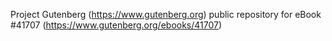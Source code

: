 Project Gutenberg (https://www.gutenberg.org) public repository for eBook #41707 (https://www.gutenberg.org/ebooks/41707)
